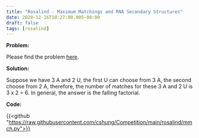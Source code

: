 ```yaml
---
title: "Rosalind - Maximum Matchings and RNA Secondary Structures"
date: 2020-12-16T10:27:00.005-08:00
draft: false
tags: [rosalind]
---
```


**Problem:**

Please find the problem [here](http://rosalind.info/problems/mmch/). 

**Solution:**

Suppose we have 3 A and 2 U, the first U can choose from 3 A, the second choose from 2 A, therefore, the number of matches for these 3 A and 2 U is 3 x 2 = 6. In general, the answer is the falling factorial. 

**Code:**

{{<github "https://raw.githubusercontent.com/cshung/Competition/main/rosalind/mmch.py">}}

